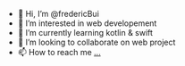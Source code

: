 - 👋 Hi, I’m @fredericBui
- 👀 I’m interested in web developement
- 🌱 I’m currently learning kotlin & swift
- 💞️ I’m looking to collaborate on web project
- 📫 How to reach me [...](https://www.linkedin.com/in/fr%C3%A9d%C3%A9ric-bui-a20084a4/)

<!---
fredericBui/fredericBui is a ✨ special ✨ repository because its `README.md` (this file) appears on your GitHub profile.
You can click the Preview link to take a look at your changes.
--->
